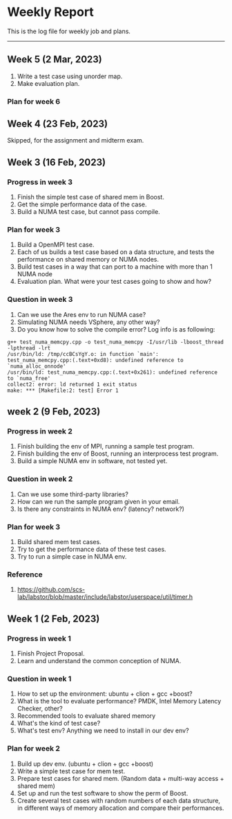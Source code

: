 # Weekly Report

This is the log file for weekly job and plans.

---

## Week 5 (2 Mar, 2023)

1. Write a test case using unorder map.
1. Make evaluation plan.

### Plan for week 6

## Week 4 (23 Feb, 2023)

Skipped, for the assignment and midterm exam.

## Week 3 (16 Feb, 2023)

### Progress in week 3

1. Finish the simple test case of shared mem in Boost.
1. Get the simple performance data of the case.
1. Build a NUMA test case, but cannot pass compile.

### Plan for week 3

1. Build a OpenMPI test case.
1. Each of us builds a test case based on a data structure, and tests the performance on shared memory or NUMA nodes.
1. Build test cases in a way that can port to a machine with more than 1 NUMA node
1. Evaluation plan. What were your test cases going to show and how?

### Question in week 3

1. Can we use the Ares env to run NUMA case?
1. Simulating NUMA needs VSphere, any other way?
1. Do you know how to solve the compile error? Log info is as following:

```log
g++ test_numa_memcpy.cpp -o test_numa_memcpy -I/usr/lib -lboost_thread -lpthread -lrt
/usr/bin/ld: /tmp/ccBCsYgY.o: in function `main':
test_numa_memcpy.cpp:(.text+0xd8): undefined reference to `numa_alloc_onnode'
/usr/bin/ld: test_numa_memcpy.cpp:(.text+0x261): undefined reference to `numa_free'
collect2: error: ld returned 1 exit status
make: *** [Makefile:2: test] Error 1
```

## week 2 (9 Feb, 2023)

### Progress in week 2

1. Finish building the env of MPI, running a sample test program.
1. Finish building the env of Boost, running an interprocess test program.
1. Build a simple NUMA env in software, not tested yet.

### Question in week 2

1. Can we use some third-party libraries?
1. How can we run the sample program given in your email.
1. Is there any constraints in NUMA env? (latency? network?)

### Plan for week 3

1. Build shared mem test cases.
1. Try to get the performance data of these test cases.
1. Try to run a simple case in NUMA env.

### Reference

1. <https://github.com/scs-lab/labstor/blob/master/include/labstor/userspace/util/timer.h>

## Week 1 (2 Feb, 2023)

### Progress in week 1

1. Finish Project Proposal.
2. Learn and understand the common conception of NUMA.

### Question in week 1

1. How to set up the environment: ubuntu + clion + gcc +boost?
2. What is the tool to evaluate performance? PMDK, Intel Memory Latency Checker, other?
3. Recommended tools to evaluate shared memory
4. What's the kind of test case?
5. What's test env? Anything we need to install in our dev env?

### Plan for week 2

1. Build up dev env. (ubuntu + clion + gcc +boost)
2. Write a simple test case for mem test.
3. Prepare test cases for shared mem. (Random data + multi-way access + shared mem)
4. Set up and run the test software to show the perm of Boost.
5. Create several test cases with random numbers of each data structure, in different ways of memory allocation and compare their performances.
